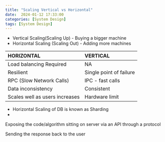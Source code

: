 ```yaml
---
title: "Scaling Vertical vs Horizontal"
date:  2024-01-12 17:33:00
categories: [System Design]
tags: [System Design]
---
```


- Vertical Scaling(Scaling Up) - Buying a bigger machine
- Horizontal Scaling (Scaling Out) - Adding more machines

| **HORIZONTAL**                 | **VERTICAL**            | 
|:-------------------------------|:------------------------|
| Load balancing Required        | NA                      |
| Resilient                      | Single point of failure |
| RPC (Slow Network Calls)       | IPC - fast calls        |
| Data inconsistency             | Consistent              |
| Scales well as users increases | Hardware limit          |

- Horizontal Scaling of DB is known as Sharding
-

Exposing the code/algorithm sitting on server via an API through a
protocol

Sending the response back to the user
